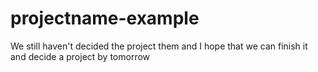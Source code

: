 # projectname-example
We still haven't decided the project them and I hope that we can finish it and decide a project by tomorrow 
